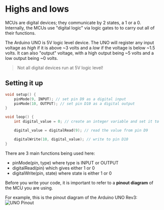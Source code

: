 # Highs and lows

MCUs are digital devices; they communicate by 2 states, a 1 or a 0. Internally, the MCUs use "digital logic" via logic gates to to carry out all of their functions. 

The Arduino UNO is 5V logic level device. The UNO will register any input voltage as *high* if it is above ~3 volts and a *low* if the voltage is below ~1.5 volts. It can also "output" voltage, with a high output being ~5 volts and a low output being ~0 volts.

> Not all digital devices run at 5V logic level!

## Setting it up 

```cpp
void setup() {
    pinMode(9, INPUT); // set pin D9 as a digital input 
    pinMode(10, OUTPUT); // set pin D10 as a digital output 
}

void loop() {
    int digital_value = 0; // create an integer variable and set it to 0

    digital_value = digitalRead(9); // read the value from pin D9

    digitalWrite(10, digital_value); // write to pin D10
}
```

There are 3 main functions being used here: 
- pinMode(pin, type) where type is INPUT or OUTPUT
- digitalRead(pin) which gives either 1 or 0
- digitalWrite(pin, state) where state is either 1 or 0

Before you write your code, it is important to refer to a **pinout diagram** of the MCU you are using. 

For example, this is the pinout diagram of the Arduino UNO Rev3:
![UNO Pinout](https://external-content.duckduckgo.com/iu/?u=https%3A%2F%2Fcontent.arduino.cc%2Fassets%2FPinout-UNOrev3_latest.png&f=1&nofb=1&ipt=71dcad4ec2287a44de678066ce457c84a9fb7c08312cebfab35d553ecfdae1c9&ipo=images)


